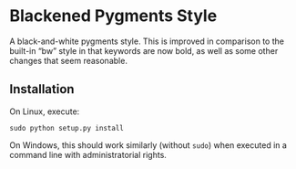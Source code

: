 # Blackened Pygments Style
A black-and-white pygments style.
This is improved in comparison to the built-in “bw” style in that keywords are now bold, as well as some other changes that seem reasonable.

## Installation
On Linux, execute:
```
sudo python setup.py install
```
On Windows, this should work similarly (without `sudo`) when executed in a command line with administratorial rights.
